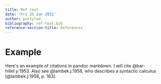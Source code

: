 ```yaml
---
title: Ref test
date: 'Fri 25 Jun 2021'
author: postylem
bibliography: ref-test.bib
reference-section-title: References
---
```


# Example

Here's an example of citations in pandoc markdown.
I will cite @bar-hillel.y:1953. Also see @lambek.j:1958, who describes a syntactic calculus [@lambek.j:1958, p. 163].
